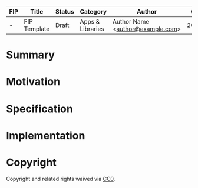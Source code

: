 | FIP   | Title         | Status | Category               | Author                                     | Created    |
| ----- | ------------- | ------ | ---------------------- | ------------------------------------------ | ---------- |
| -     | FIP Template  | Draft  | Apps & Libraries       | Author Name \<<author@example.com>\>       | 20181124   |



# Summary


# Motivation


# Specification


# Implementation


# Copyright

Copyright and related rights waived via
[CC0](https://creativecommons.org/publicdomain/zero/1.0/).
